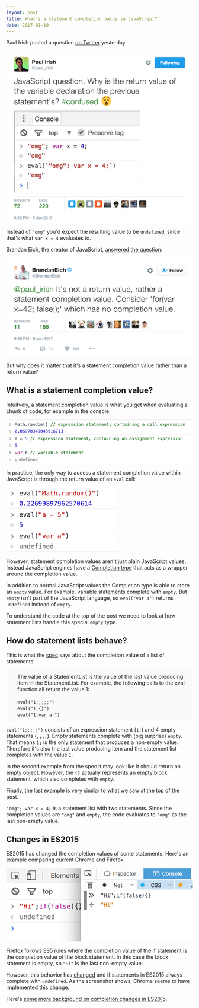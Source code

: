 ```yaml
---
layout: post
title: What's a statement completion value in JavaScript?
date: 2017-01-10
---
```


Paul Irish posted a question [on Twitter](https://twitter.com/paul_irish/status/818568243350630401) yesterday.

![](/img/blog/statement-completion-value/paul-irish-tweet.png)

Instead of `"omg"` you'd expect the resulting value to be `undefined`, since that's what `var x = 4` evaluates to.

Brandan Eich, the creator of JavaScript, [answered the question](https://twitter.com/BrendanEich/status/818570098998800388):

![](/img/blog/statement-completion-value/brendan-eich-tweet.png)

But why does it matter that it's a statement completion value rather than a return value?

## What is a statement completion value?

Intuitvely, a statement completion value is what you get when evaluating a chunk of code, for example in the console:

![](/img/blog/statement-completion-value/statement-completion-values-in-the-console.png)

In practice, the only way to access a statement completion value within JavaScript is through the return value of an `eval` call:

![](/img/blog/statement-completion-value/eval.png)

However, statement completion values aren't just plain JavaScript values. Instead JavaScript engines have a [Completion type](http://www.ecma-international.org/ecma-262/6.0/#sec-completion-record-specification-type) that acts as a wrapper around the completion value.

In addition to normal JavaScript values the Completion type is able to store an `empty` value. For example, variable statements complete with `empty`. But `empty` isn't part of the JavaScript language, so `eval("var a")` returns `undefined` instead of `empty`.

To understand the code at the top of the post we need to look at how statement lists handle this special `empty` type.

## How do statement lists behave?

This is what the [spec](http://www.ecma-international.org/ecma-262/6.0/#sec-block-runtime-semantics-evaluation) says about the completion value of a list of statements:

<p style="background: #fafafa; padding: 10px;padding-left: 30px;">
The value of a StatementList is the value of the last value producing item in the StatementList. For example, the following calls to the eval function all return the value 1:<br><br>
<code>eval("1;;;;;")</code><br>
<code>eval("1;{}")</code><br>
<code>eval("1;var a;")</code>
</p>

`eval("1;;;;;")` consists of an expression statement (`1;`) and 4 empty statements (`;;;;`). Empty statements complete with (big surprise) `empty`. That means `1;` is the only statement that produces a non-empty value. Therefore it's also the last value producing item and the statement list completes with the value `1`.

In the second example from the spec it may look like it should return an empty object. However, the `{}` actually represents an empty block statement, which also completes with `empty`.

Finally, the last example is very similar to what we saw at the top of the post.

`"omg"; var x = 4;` is a statement list with two statements. Since the completion values are `"omg"` and `empty`, the code evaluates to `"omg"` as the last non-empty value.

## Changes in ES2015

ES2015 has changed the completion values of some statements. Here's an example comparing current Chrome and Firefox.

![](/img/blog/statement-completion-value/es2015-chrome-firefox.png)

Firefox follows ES5 rules where the completion value of the if statement is the completion value of the block statement. In this case the block statement is empty, so `"Hi"` is the last non-empty value.

However, this behavior has [changed](http://www.ecma-international.org/ecma-262/6.0/#sec-if-statement-runtime-semantics-evaluation) and if statements in ES2015 always complete with `undefined`. As the screenshot shows, Chrome seems to have implemented this change.

Here's [some more background on completion changes in ES2015](http://wiki.ecmascript.org/doku.php?id=harmony:completion_reform).